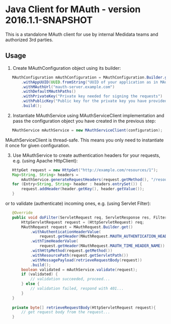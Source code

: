 # Java Client for MAuth - version 2016.1.1-SNAPSHOT

This is a standalone MAuth client for use by internal Medidata teams and authorized 3rd parties.

## Usage

1. Create MAuthConfiguration object using its builder:

 ``` java
    MAuthConfiguration mAuthConfiguration = MAuthConfiguration.Builder.get()
        .withAppUUID(UUID.fromString("UUID of your application as in MAuth registry"))
        .withMAuthUrl("mauth-server.example.com")
        .withDefaultMAuthPaths()
        .withPrivateKey("Private key needed for signing the requests")
        .withPublicKey("Public key for the private key you have provided")
        .build();
 ```

2. Instantiate MAuthService using MAuthServiceClient implementation and pass the configuration object you have created in the previous step:

 ``` java
    MAuthService mAuthService = new MAuthServiceClient(configuration);
 ```
MAuthServiceClient is thread-safe. This means you only need to instantiate it once for given configuration.

3. Use MAuthService to create authentication headers for your requests, e.g. (using Apache HttpClient):

 ``` java
    HttpGet request = new HttpGet("http://example.com/resources/1");
    Map<String, String> headers = 
        mAuthService.generateRequestHeaders(request.getMethod(), "/resources/1", null);
    for (Entry<String, String> header : headers.entrySet()) {
        request.addHeader(header.getKey(), header.getValue());
    }
 ```

 or to validate (authenticate) incoming ones, e.g. (using Servlet Filter):
 
 ``` java
    @Override
    public void doFilter(ServletRequest req, ServletResponse res, FilterChain chain) throws IOException, ServletException {
        HttpServletRequest request = (HttpServletRequest) req;
        MAuthRequest request = MAuthRequest.Builder.get()
            .withAuthenticationHeaderValue(
                request.getHeader(MAuthRequest.MAUTH_AUTHENTICATION_HEADER_NAME))
            .withTimeHeaderValue(
                request.getHeader(MAuthRequest.MAUTH_TIME_HEADER_NAME))
            .withHttpMethod(request.getMethod())
            .withResourcePath(request.getServletPath())
            .withMessagePayload(retrieveRequestBody(request))
            .build();
        boolean validated = mAuthService.validate(request);
        if (validated) {
            // validation succeeded, proceed...
        } else {
            // validation failed, respond with 401...
        }
    }
    
    private byte[] retrieveRequestBody(HttpServletRequest request){
        // get request body from the request...
    }
 ```
